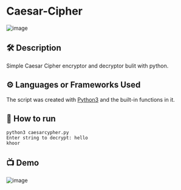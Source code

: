 # Caesar-Cipher

![image](https://user-images.githubusercontent.com/128680209/227731142-b0e45978-de58-43b5-b31a-c9dfc2077ccd.png)

##  🛠 Description

Simple Caesar Cipher encryptor and decryptor bulit with python.

## ⚙️ Languages or Frameworks Used

The script was created with [Python3](https://www.python.org/downloads) and the built-in functions in it.

## 🌟 How to run

```
python3 caesarcypher.py 
Enter string to decrypt: hello
khoor

```

## 📺 Demo

![image](https://user-images.githubusercontent.com/128680209/227731588-09a13132-49a0-44f3-b623-ac16c6c6fc27.png)

